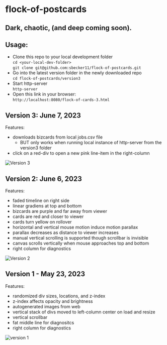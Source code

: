 # flock-of-postcards

## Dark, chaotic, (and deep coming soon).  

## Usage:

* Clone this repo to your local development folder    
`cd <your-local-dev-folder>`  
`git clone git@github.com:sbecker11/flock-of-postcards.git` 
* Go into the latest version folder in the newly downloaded repo  
`cd flock-of-postcards/version3`  
* Start http-server  
`http-server`  
* Open this link in your browser:  
`http://localhost:8080/flock-of-cards-3.html`  


## Version 3:   June 7, 2023

Features:
* downloads bizcards from local jobs.csv file  
  * BUT only works when running local instance of http-server from the version3 folder  
* click on a red-div to open a new pink line-item in the right-column  

![Version 3](https://shawn.beckerstudio.com/wp-content/uploads/2023/06/flock-of-cards-3.png)


## Version 2:   June 6, 2023


Features:  
* faded timeline on right side
* linear gradiens at top and bottom
* bizcards are purple and far away from viewer
* cards are red and closer to viewer
* cards turn yellow on rollover  
* horizontal and vertical mouse motion induce motion parallax
* parallax decreases as distance to viewer increases
* manual vertical scrolling is supported though scrollbar is invisible
* canvas scrolls vertically when mouse approaches top and bottom
* right column for diagnostics

![Version 2](https://shawn.beckerstudio.com/wp-content/uploads/2023/06/flock-of-cards-2.png)


## Version 1 - May 23, 2023


Features:  
* randomized div sizes, locations, and z-index
* z-index affects opacity and brightness
* autogenerated images from web
* vertical stack of divs moved to left-column center on load and resize
* vertical scrollbar
* fat middle line for diagnositcs
* right column for diagnostics

![version 1](https://shawn.beckerstudio.com/wp-content/uploads/2023/05/flock-of-postcards.png)
